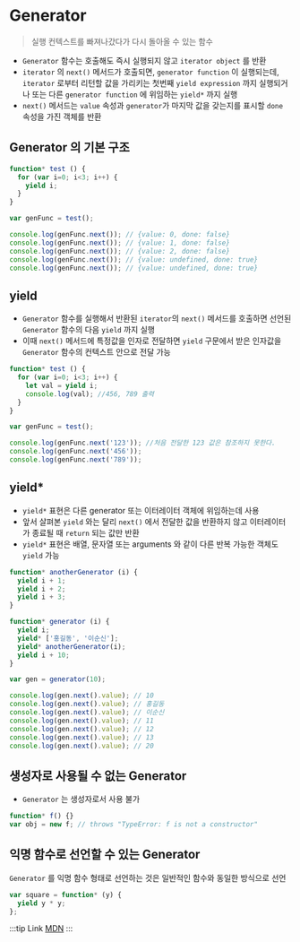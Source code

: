 # Generator
> 실행 컨텍스트를 빠져나갔다가 다시 돌아올 수 있는 함수

- `Generator` 함수는 호출해도 즉시 실행되지 않고 `iterator object` 를 반환
- `iterator` 의 `next()` 메서드가 호출되면, `generator function` 이 실행되는데, `iterator` 로부터 리턴할 값을 가리키는 첫번째 `yield expression` 까지 실행되거나 또는 다른 `generator function` 에 위임하는 `yield*` 까지 실행
- `next()` 메서드는 `value` 속성과 `generator`가 마지막 값을 갖는지를 표시할 `done` 속성을 가진 객체를 반환

## Generator 의 기본 구조

```javascript
function* test () {
  for (var i=0; i<3; i++) {
    yield i;
  }
}

var genFunc = test();

console.log(genFunc.next()); // {value: 0, done: false}
console.log(genFunc.next()); // {value: 1, done: false}
console.log(genFunc.next()); // {value: 2, done: false}
console.log(genFunc.next()); // {value: undefined, done: true}
console.log(genFunc.next()); // {value: undefined, done: true}
```


## yield
- `Generator` 함수를 실행해서 반환된 `iterator`의 `next()` 메서드를 호출하면 선언된 `Generator` 함수의 다음 `yield` 까지 실행
- 이때 `next()` 메서드에 특정값을 인자로 전달하면 `yield` 구문에서 받은 인자값을 `Generator` 함수의 컨텍스트 안으로 전달 가능

```javascript
function* test () {
  for (var i=0; i<3; i++) {
    let val = yield i;
    console.log(val); //456, 789 출력
  }
}

var genFunc = test();

console.log(genFunc.next('123')); //처음 전달한 123 값은 참조하지 못한다.
console.log(genFunc.next('456'));
console.log(genFunc.next('789'));
```


## yield*
- `yield*` 표현은 다른 generator 또는 이터레이터 객체에 위임하는데 사용
- 앞서 살펴본 `yield` 와는 달리 `next()` 에서 전달한 값을 반환하지 않고 이터레이터 가 종료될 때 `return` 되는 값만 반환
- `yield*` 표현은 배열, 문자열 또는 arguments 와 같이 다른 반복 가능한 객체도 `yield` 가능

```javascript
function* anotherGenerator (i) {
  yield i + 1;
  yield i + 2;
  yield i + 3;
}

function* generator (i) {
  yield i;
  yield* ['홍길동', '이순신'];
  yield* anotherGenerator(i);
  yield i + 10;
}

var gen = generator(10);

console.log(gen.next().value); // 10
console.log(gen.next().value); // 홍길동
console.log(gen.next().value); // 이순신
console.log(gen.next().value); // 11
console.log(gen.next().value); // 12
console.log(gen.next().value); // 13
console.log(gen.next().value); // 20
```


## 생성자로 사용될 수 없는 Generator
- `Generator` 는 생성자로서 사용 불가

```javascript
function* f() {}
var obj = new f; // throws "TypeError: f is not a constructor"
```


## 익명 함수로 선언할 수 있는 Generator
`Generator` 를 익명 함수 형태로 선언하는 것은 일반적인 함수와 동일한 방식으로 선언

```javascript
var square = function* (y) {
  yield y * y;
};
```

:::tip Link
[MDN](https://developer.mozilla.org/ko/docs/Web/JavaScript/Reference/Global_Objects/Generator)
:::